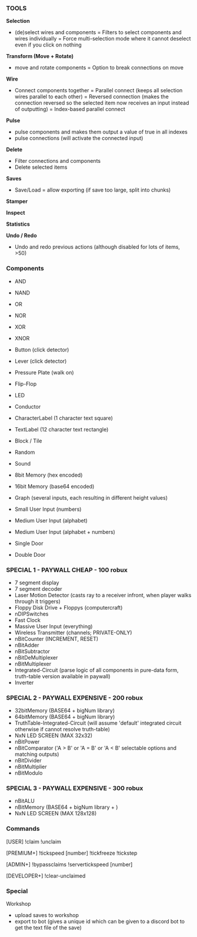 
### TOOLS

**Selection**
- (de)select wires and components
	= Filters to select components and wires individually
	= Force multi-selection mode where it cannot deselect even if you click on nothing

**Transform (Move + Rotate)**
- move and rotate components
	= Option to break connections on move

**Wire**
- Connect components together
	= Parallel connect (keeps all selection wires parallel to each other)
	= Reversed connection (makes the connection reversed so the selected item now receives an input instead of outputting)
	= Index-based parallel connect

**Pulse**
- pulse components and makes them output a value of true in all indexes
- pulse connections (will activate the connected input)

**Delete**
- Filter connections and components
- Delete selected items

**Saves**
- Save/Load
	= allow exporting (if save too large, split into chunks)

**Stamper**

**Inspect**

**Statistics**

**Undo / Redo**
- Undo and redo previous actions (although disabled for lots of items, >50)

### Components

- AND
- NAND
- OR
- NOR
- XOR
- XNOR
- Button (click detector)
- Lever (click detector)
- Pressure Plate (walk on)
- Flip-Flop
- LED
- Conductor
- CharacterLabel (1 character text square)
- TextLabel (12 character text rectangle)
- Block / Tile
- Random
- Sound

- 8bit Memory (hex encoded)
- 16bit Memory (base64 encoded)
- Graph (several inputs, each resulting in different height values)
- Small User Input (numbers)
- Medium User Input (alphabet)
- Medium User Input (alphabet + numbers)
- Single Door
- Double Door

### SPECIAL 1 - PAYWALL CHEAP - 100 robux

- 7 segment display
- 7 segment decoder
- Laser Motion Detector (casts ray to a receiver infront, when player walks through it triggers)
- Floppy Disk Drive + Floppys (computercraft)
- nDIPSwitches
- Fast Clock
- Massive User Input (everything)
- Wireless Transmitter (channels; PRIVATE-ONLY)
- nBitCounter (INCREMENT, RESET)
- nBitAdder
- nBitSubtractor
- nBitDeMultiplexer
- nBitMultiplexer
- Integrated-Circuit (parse logic of all components in pure-data form, truth-table version available in paywall)
- Inverter

### SPECIAL 2 - PAYWALL EXPENSIVE - 200 robux

- 32bitMemory (BASE64 + bigNum library)
- 64bitMemory (BASE64 + bigNum library)
- TruthTable-Integrated-Circuit (will assume 'default' integrated circuit otherwise if cannot resolve truth-table)
- NxN LED SCREEN (MAX 32x32)
- nBitPower
- nBitComparator ('A > B' or 'A = B' or 'A < B' selectable options and matching outputs)
- nBitDivider
- nBitMultiplier
- nBitModulo

### SPECIAL 3 - PAYWALL EXPENSIVE - 300 robux

- nBitALU
- nBitMemory (BASE64 + bigNum library + )
- NxN LED SCREEN (MAX 128x128)

### Commands

[USER]
!claim
!unclaim

[PREMIUM+]
!tickspeed [number]
!tickfreeze
!tickstep

[ADMIN+]
!bypassclaims
!servertickspeed [number]

[DEVELOPER+]
!clear-unclaimed

### Special

Workshop
- upload saves to workshop
- export to bot (gives a unique id which can be given to a discord bot to get the text file of the save)
